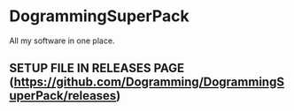 # DogrammingSuperPack
All my software in one place.
## SETUP FILE IN RELEASES PAGE (https://github.com/Dogramming/DogrammingSuperPack/releases)
